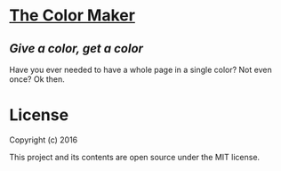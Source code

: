# [The Color Maker](https://krikmo.github.io/colors.html)
## *Give a color, get a color*

Have you ever needed to have a whole page in a single color? Not even once? Ok then.

# License

Copyright (c) 2016

This project and its contents are open source under the MIT license.
